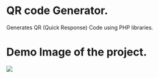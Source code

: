 # QR code Generator.
 Generates QR (Quick Response) Code using PHP libraries.
 
# Demo Image of the project.

![](Demo.jpg.png)
